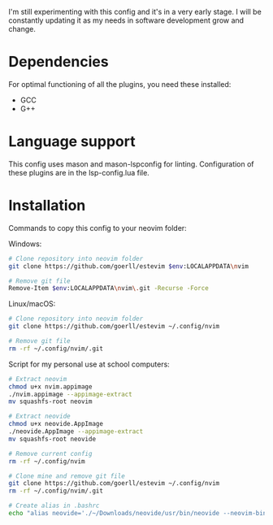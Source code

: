 I'm still experimenting with this config and it's in a very early stage. I will be constantly updating it as my needs in software development grow and change.

# Dependencies
For optimal functioning of all the plugins, you need these installed:
- GCC
- G++

# Language support
This config uses mason and mason-lspconfig for linting. Configuration of these plugins are in the lsp-config.lua file.

# Installation
Commands to copy this config to your neovim folder:

Windows:
```bash
# Clone repository into neovim folder
git clone https://github.com/goerll/estevim $env:LOCALAPPDATA\nvim

# Remove git file
Remove-Item $env:LOCALAPPDATA\nvim\.git -Recurse -Force
```

Linux/macOS:
```bash
# Clone repository into neovim folder
git clone https://github.com/goerll/estevim ~/.config/nvim

# Remove git file
rm -rf ~/.config/nvim/.git
```

Script for my personal use at school computers:
```bash
# Extract neovim
chmod u+x nvim.appimage
./nvim.appimage --appimage-extract
mv squashfs-root neovim

# Extract neovide
chmod u+x neovide.AppImage
./neovide.AppImage --appimage-extract
mv squashfs-root neovide

# Remove current config
rm -rf ~/.config/nvim

# Clone mine and remove git file
git clone https://github.com/goerll/estevim ~/.config/nvim
rm -rf ~/.config/nvim/.git

# Create alias in .bashrc
echo "alias neovide='./~/Downloads/neovide/usr/bin/neovide --neovim-bin ~/Downloads/neovim/usr/bin/nvim'" >>~/.bashrc
```

